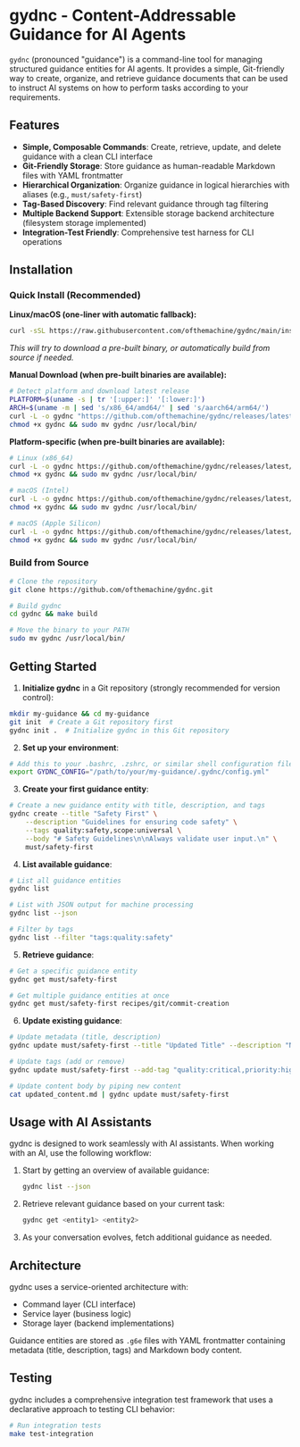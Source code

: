 # gydnc - Content-Addressable Guidance for AI Agents

`gydnc` (pronounced "guidance") is a command-line tool for managing structured guidance entities for AI agents. It provides a simple, Git-friendly way to create, organize, and retrieve guidance documents that can be used to instruct AI systems on how to perform tasks according to your requirements.

## Features

- **Simple, Composable Commands**: Create, retrieve, update, and delete guidance with a clean CLI interface
- **Git-Friendly Storage**: Store guidance as human-readable Markdown files with YAML frontmatter
- **Hierarchical Organization**: Organize guidance in logical hierarchies with aliases (e.g., `must/safety-first`)
- **Tag-Based Discovery**: Find relevant guidance through tag filtering
- **Multiple Backend Support**: Extensible storage backend architecture (filesystem storage implemented)
- **Integration-Test Friendly**: Comprehensive test harness for CLI operations

## Installation

### Quick Install (Recommended)

**Linux/macOS (one-liner with automatic fallback):**
```bash
curl -sSL https://raw.githubusercontent.com/ofthemachine/gydnc/main/install.sh | sh
```
*This will try to download a pre-built binary, or automatically build from source if needed.*

**Manual Download (when pre-built binaries are available):**
```bash
# Detect platform and download latest release
PLATFORM=$(uname -s | tr '[:upper:]' '[:lower:]')
ARCH=$(uname -m | sed 's/x86_64/amd64/' | sed 's/aarch64/arm64/')
curl -L -o gydnc "https://github.com/ofthemachine/gydnc/releases/latest/download/gydnc-${PLATFORM}-${ARCH}"
chmod +x gydnc && sudo mv gydnc /usr/local/bin/
```

**Platform-specific (when pre-built binaries are available):**
```bash
# Linux (x86_64)
curl -L -o gydnc https://github.com/ofthemachine/gydnc/releases/latest/download/gydnc-linux-amd64
chmod +x gydnc && sudo mv gydnc /usr/local/bin/

# macOS (Intel)
curl -L -o gydnc https://github.com/ofthemachine/gydnc/releases/latest/download/gydnc-darwin-amd64
chmod +x gydnc && sudo mv gydnc /usr/local/bin/

# macOS (Apple Silicon)
curl -L -o gydnc https://github.com/ofthemachine/gydnc/releases/latest/download/gydnc-darwin-arm64
chmod +x gydnc && sudo mv gydnc /usr/local/bin/
```

### Build from Source

```bash
# Clone the repository
git clone https://github.com/ofthemachine/gydnc.git

# Build gydnc
cd gydnc && make build

# Move the binary to your PATH
sudo mv gydnc /usr/local/bin/
```

## Getting Started

1. **Initialize gydnc** in a Git repository (strongly recommended for version control):

```bash
mkdir my-guidance && cd my-guidance
git init  # Create a Git repository first
gydnc init .  # Initialize gydnc in this Git repository
```

2. **Set up your environment**:

```bash
# Add this to your .bashrc, .zshrc, or similar shell configuration file
export GYDNC_CONFIG="/path/to/your/my-guidance/.gydnc/config.yml"
```

3. **Create your first guidance entity**:

```bash
# Create a new guidance entity with title, description, and tags
gydnc create --title "Safety First" \
    --description "Guidelines for ensuring code safety" \
    --tags quality:safety,scope:universal \
    --body "# Safety Guidelines\n\nAlways validate user input.\n" \
    must/safety-first
```

4. **List available guidance**:

```bash
# List all guidance entities
gydnc list

# List with JSON output for machine processing
gydnc list --json

# Filter by tags
gydnc list --filter "tags:quality:safety"
```

5. **Retrieve guidance**:

```bash
# Get a specific guidance entity
gydnc get must/safety-first

# Get multiple guidance entities at once
gydnc get must/safety-first recipes/git/commit-creation
```

6. **Update existing guidance**:

```bash
# Update metadata (title, description)
gydnc update must/safety-first --title "Updated Title" --description "New description"

# Update tags (add or remove)
gydnc update must/safety-first --add-tag "quality:critical,priority:high" --remove-tag "scope:universal"

# Update content body by piping new content
cat updated_content.md | gydnc update must/safety-first
```

## Usage with AI Assistants

gydnc is designed to work seamlessly with AI assistants. When working with an AI, use the following workflow:

1. Start by getting an overview of available guidance:
   ```bash
   gydnc list --json
   ```

2. Retrieve relevant guidance based on your current task:
   ```bash
   gydnc get <entity1> <entity2>
   ```

3. As your conversation evolves, fetch additional guidance as needed.

## Architecture

gydnc uses a service-oriented architecture with:

- Command layer (CLI interface)
- Service layer (business logic)
- Storage layer (backend implementations)

Guidance entities are stored as `.g6e` files with YAML frontmatter containing metadata (title, description, tags) and Markdown body content.

## Testing

gydnc includes a comprehensive integration test framework that uses a declarative approach to testing CLI behavior:

```bash
# Run integration tests
make test-integration
```
